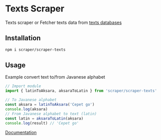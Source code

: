 # Texts Scraper
Texts scraper or Fetcher texts data from [texts databases](https://github.com/ReyEndymion/database/tree/master/kata-kata)

## Installation
```sh
npm i scraper/scraper-texts
```

## Usage 
Example convert text to/from Javanese alphabet
```ts
// Import module
import { latinToAksara, aksaraToLatin } from 'scraper/scraper-texts'

// To Javanese alphabet
const aksara = latinToAksara('Cepet go')
console.log(aksara)
// From Javanese alphabet to text (latin)
const latin = aksaraToLatin(aksara)
console.log(result) // 'Cepet go'
```
[Documentation](https://ReyEndymion.github.io/scraper/modules/_ReyEndymion_scraper_texts.html)